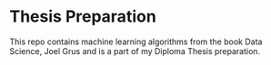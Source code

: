 # Thesis Preparation

This repo contains machine learning algorithms from the book Data Science, Joel Grus and is a part of my Diploma Thesis preparation.